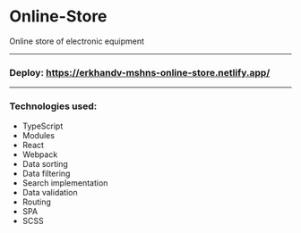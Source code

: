 # Online-Store
Online store of electronic equipment

---

### Deploy: https://erkhandv-mshns-online-store.netlify.app/

---

### Technologies used:
+ TypeScript
+ Modules
+ React
+ Webpack
+ Data sorting
+ Data filtering
+ Search implementation
+ Data validation
+ Routing
+ SPA
+ SCSS